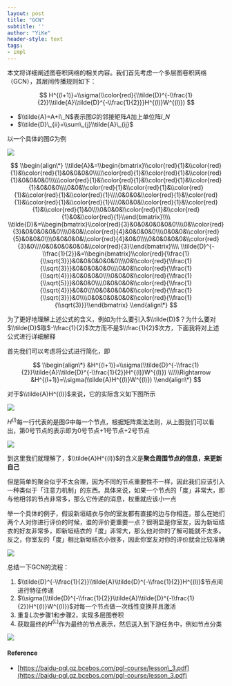 ```yaml
---
layout: post
title: "GCN"
subtitle: ''
author: "YiKe"
header-style: text
tags:
- impl
---
```




本文将详细阐述图卷积网络的相关内容。我们首先考虑一个多层图卷积网络（GCN），其层间传播规则如下：

$$ H^{(l+1)}=\\sigma(\\color{red}{\\tilde{D}^{-\\frac{1}{2}}\\tilde{A}\\tilde{D}^{-\\frac{1}{2}}}H^{(l)}W^{(l)}) $$

+   $\\tilde{A}=A+I\_N$表示图$G$的邻接矩阵$A$加上单位阵$I\_N$
+   $\\tilde{D}\_{ii}=\\sum\_{j}\\tilde{A}\_{ij}$

以一个具体的图$G$为例

![](https://z3.ax1x.com/2021/04/20/cHkFxS.png#shadow)

$$ \\begin{align\*} \\tilde{A}&=\\begin{bmatrix}\\color{red}{1}&\\color{red}{1}&\\color{red}{1}&0&0&0&0\\\\\\color{red}{1}&\\color{red}{1}&\\color{red}{1}&0&0&0&0\\\\\\color{red}{1}&\\color{red}{1}&\\color{red}{1}&\\color{red}{1}&0&0&0\\\\0&0&\\color{red}{1}&\\color{red}{1}&\\color{red}{1}&\\color{red}{1}&\\color{red}{1}\\\\0&0&0&\\color{red}{1}&\\color{red}{1}&\\color{red}{1}&\\color{red}{1}\\\\0&0&0&\\color{red}{1}&\\color{red}{1}&\\color{red}{1}&0\\\\0&0&0&\\color{red}{1}&\\color{red}{1}&0&\\color{red}{1}\\end{bmatrix}\\\\ \\tilde{D}&=\\begin{bmatrix}\\color{red}{3}&0&0&0&0&0&0\\\\0&\\color{red}{3}&0&0&0&0&0\\\\0&0&\\color{red}{4}&0&0&0&0\\\\0&0&0&\\color{red}{5}&0&0&0\\\\0&0&0&0&\\color{red}{4}&0&0\\\\0&0&0&0&0&\\color{red}{3}&0\\\\0&0&0&0&0&0&\\color{red}{3}\\end{bmatrix}\\\\ \\tilde{D}^{-\\frac{1}{2}}&=\\begin{bmatrix}\\color{red}{\\frac{1}{\\sqrt{3}}}&0&0&0&0&0&0\\\\0&\\color{red}{\\frac{1}{\\sqrt{3}}}&0&0&0&0&0\\\\0&0&\\color{red}{\\frac{1}{\\sqrt{4}}}&0&0&0&0\\\\0&0&0&\\color{red}{\\frac{1}{\\sqrt{5}}}&0&0&0\\\\0&0&0&0&\\color{red}{\\frac{1}{\\sqrt{4}}}&0&0\\\\0&0&0&0&0&\\color{red}{\\frac{1}{\\sqrt{3}}}&0\\\\0&0&0&0&0&0&\\color{red}{\\frac{1}{\\sqrt{3}}}\\end{bmatrix} \\end{align\*} $$

为了更好地理解上述公式的含义，例如为什么要引入$\\tilde{D}$？为什么要对$\\tilde{D}$取$-\\frac{1}{2}$次方而不是$\\frac{1}{2}$次方，下面我将对上述公式进行详细解释

首先我们可以考虑将公式进行简化，即

$$ \\begin{align\*} &H^{(l+1)}=\\sigma(\\tilde{D}^{-\\frac{1}{2}}\\tilde{A}\\tilde{D}^{-\\frac{1}{2}}H^{(l)}W^{(l)}) \\\\\\Rightarrow &H^{(l+1)}=\\sigma(\\tilde{A}H^{(l)}W^{(l)}) \\end{align\*} $$

对于$\\tilde{A}H^{(l)}$来说，它的实际含义如下图所示

![](https://z3.ax1x.com/2021/04/20/cHkP8f.png#shadow)

$H^{(l)}$每一行代表的是图$G$中每一个节点，根据矩阵乘法法则，从上图我们可以看出，第0号节点的表示即为0号节点+1号节点+2号节点

![](https://z3.ax1x.com/2021/04/20/cHkAKg.png#shadow)

到这里我们就理解了，$\\tilde{A}H^{(l)}$的含义是**聚合周围节点的信息，来更新自己**

但是简单的聚合似乎不太合理，因为不同的节点重要性不一样，因此我们应该引入一种类似于「注意力机制」的东西。具体来说，如果一个节点的「度」非常大，即与他相邻的节点非常多，那么它传递的消息，权重就应该小一点

举一个具体的例子，假设新垣结衣与你的室友都有直接的边与你相连，那么在她们两个人对你进行评价的时候，谁的评价更重要一点？很明显是你室友，因为新垣结衣的好友非常多，即新垣结衣的「度」非常大，那么他对你的了解可能就不太多。反之，你室友的「度」相比新垣结衣小很多，因此你室友对你的评价就会比较准确

![](https://z3.ax1x.com/2021/04/20/cHkErQ.png#shadow)

总结一下GCN的流程：

1.  $\\tilde{D}^{-\\frac{1}{2}}\\tilde{A}\\tilde{D}^{-\\frac{1}{2}}H^{(l)}$节点间进行特征传递
2.  $\\sigma(\\tilde{D}^{-\\frac{1}{2}}\\tilde{A}\\tilde{D}^{-\\frac{1}{2}}H^{(l)}W^{(l)})$对每一个节点做一次线性变换并且激活
3.  重复$L$次步骤1和步骤2，实现多层图卷积
4.  获取最终的$H^{(L)}$作为最终的节点表示，然后送入到下游任务中，例如节点分类

![](https://z3.ax1x.com/2021/04/20/cHki28.png#shadow)

#### Reference

+   [https://baidu-pgl.gz.bcebos.com/pgl-course/lesson\_3.pdf](https://baidu-pgl.gz.bcebos.com/pgl-course/lesson_3.pdf)